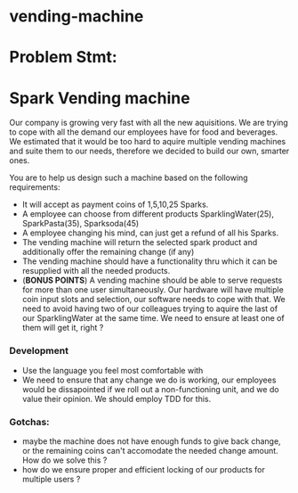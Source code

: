 # vending-machine

Problem Stmt:
=============
# Spark Vending machine

Our company is growing very fast with all the new aquisitions. We are trying to cope with all the demand our employees have for food and beverages. 
We estimated that it would be too hard to aquire multiple vending machines and suite them to our needs, therefore we decided to build our own, smarter ones.

You are to help us design such a machine based on the following requirements:
 - It will accept as payment coins of 1,5,10,25 Sparks.
 - A employee can choose from different products SparklingWater(25), SparkPasta(35), Sparksoda(45)
 - A employee changing his mind, can just get a refund of all his Sparks.
 - The vending machine will return the selected spark product and additionally offer the remaining change (if any)
 - The vending machine should have a functionality thru which it can be resupplied with all the needed products.
 - (**BONUS POINTS**) A vending machine should be able to serve requests for more than one user simultaneously. Our hardware will have multiple coin input slots and selection, our software needs to cope with that. We need to avoid having two of our colleagues trying to aquire the last of our SparklingWater at the same time. We need to ensure at least one of them will get it, right ?

### Development
- Use the language you feel most comfortable with
- We need to ensure that any change we do is working, our employees would be dissapointed if we roll out a non-functioning unit, and we do value their opinion. We should employ TDD for this.

### Gotchas:
- maybe the machine does not have enough funds to give back change, or the remaining coins can't accomodate the needed change amount. How do we solve this ?
- how do we ensure proper and efficient locking of our products for multiple users ?
